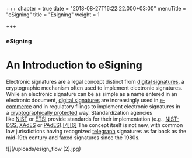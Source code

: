 +++
chapter = true
date = "2018-08-27T16:22:22.000+03:00"
menuTitle = "eSigning"
title = "Esigning"
weight = 1

+++
### eSigning

# An Introduction to eSigning

Electronic signatures are a legal concept distinct from [digital signatures](https://en.wikipedia.org/wiki/Digital_signature "Digital signature"), a cryptographic mechanism often used to implement electronic signatures. While an electronic signature can be as simple as a name entered in an electronic document, [digital signatures](https://en.wikipedia.org/wiki/Digital_signature "Digital signature") are increasingly used in [e-commerce](https://en.wikipedia.org/wiki/E-commerce "E-commerce") and in regulatory filings to implement electronic signatures in a [cryptographically protected](https://en.wikipedia.org/wiki/Cryptography "Cryptography") way. Standardization agencies like [NIST](https://en.wikipedia.org/wiki/NIST "NIST") or [ETSI](https://en.wikipedia.org/wiki/ETSI "ETSI") provide standards for their implementation (e.g., [NIST-DSS](https://en.wikipedia.org/wiki/Digital_Signature_Algorithm "Digital Signature Algorithm"), [XAdES](https://en.wikipedia.org/wiki/XAdES "XAdES") or [PAdES](https://en.wikipedia.org/wiki/PAdES "PAdES")).[\[4\]](https://en.wikipedia.org/wiki/Electronic_signature#cite_note-Cryptomathic_MajorStandardsDigSig-4)[\[6\]](https://en.wikipedia.org/wiki/Electronic_signature#cite_note-CryptomathicDigSigServicesAshiqJA-6) The concept itself is not new, with common law jurisdictions having recognized [telegraph](https://en.wikipedia.org/wiki/Telegraph "Telegraph") signatures as far back as the mid-19th century and faxed signatures since the 1980s.

![](/uploads/esign_flow (2).jpg)